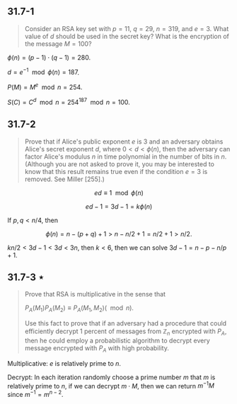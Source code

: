 ## 31.7-1

> Consider an RSA key set with $p = 11$, $q = 29$, $n = 319$, and $e = 3$. What value of $d$ should be used in the secret key? What is the encryption of the message $M = 100$?

$\phi(n) = (p - 1) \cdot (q - 1) = 280$.

$d = e^{-1} \mod \phi(n) = 187$.

$P(M) = M^e \mod n = 254$.

$S(C) = C^d \mod n = 254^{187} \mod n =  100$.

## 31.7-2

> Prove that if Alice's public exponent $e$ is $3$ and an adversary obtains Alice's secret exponent $d$, where $0 < d < \phi(n)$, then the adversary can factor Alice's modulus $n$ in time polynomial in the number of bits in $n$. (Although you are not asked to prove it, you may be interested to know that this result remains true even if the condition $e = 3$ is removed. See Miller [255].)

$$ed \equiv 1 \mod \phi(n)$$

$$ed - 1 = 3d - 1 = k \phi(n)$$

If $p, q < n / 4$, then

$$\phi(n) = n - (p + q) + 1 > n - n / 2 + 1 = n / 2 + 1 > n / 2.$$

$kn / 2 < 3d - 1 < 3d < 3n$, then $k < 6$, then we can solve $3d - 1 = n - p - n / p + 1$.

## 31.7-3 $\star$

> Prove that RSA is multiplicative in the sense that
> 
> $P_A(M_1) P_A(M_2) \equiv P_A(M_1, M_2) (\mod n)$.
> 
> Use this fact to prove that if an adversary had a procedure that could efficiently decrypt $1$ percent of messages from $\mathbb Z_n$ encrypted with $P_A$, then he could employ a probabilistic algorithm to decrypt every message encrypted with $P_A$ with high probability.

Multiplicative: $e$ is relatively prime to $n$.

Decrypt: In each iteration randomly choose a prime number $m$ that $m$ is relatively prime to $n$, if we can decrypt $m \cdot M$, then we can return $m^{-1}M$ since $m^{-1} = m^{n - 2}$.
